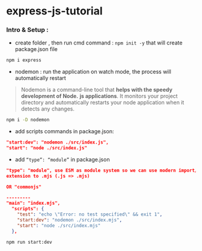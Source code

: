 # express-js-tutorial

### Intro & Setup :

- create folder , then run cmd command : `npm init -y` that will create package.json file

```bash
npm i express
```

- nodemon : run the application on watch mode, the process will automatically restart

> Nodemon is a command-line tool that **helps with the speedy development of Node.** **js applications**. It monitors your project directory and automatically restarts your node application when it detects any changes.
> 

```bash
npm i -D nodemon
```

- add scripts commands in package.json:

```json
"start:dev": "nodemon ./src/index.js",
"start": "node ./src/index.js"
```

- add `“type”: “module”` in package.json

```json
"type": "module", use ESM as module system so we can use modern import/export statements instead of having use require() to import modules => change file 
extension to .mjs (.js => .mjs)

OR "commonjs"

---------
"main": "index.mjs",
  "scripts": {
    "test": "echo \"Error: no test specified\" && exit 1",
    "start:dev": "nodemon ./src/index.mjs",
    "start": "node ./src/index.mjs"
  },
```

```bash
npm run start:dev
```

